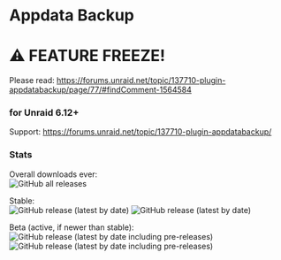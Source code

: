 # Appdata Backup

# ⚠️ FEATURE FREEZE!
Please read: https://forums.unraid.net/topic/137710-plugin-appdatabackup/page/77/#findComment-1564584

### for Unraid 6.12+
Support: https://forums.unraid.net/topic/137710-plugin-appdatabackup/

### Stats

Overall downloads ever:  
![GitHub all releases](https://img.shields.io/github/downloads/Commifreak/unraid-appdata.backup/total)

Stable:  
![GitHub release (latest by date)](https://img.shields.io/github/v/release/Commifreak/unraid-appdata.backup)
![GitHub release (latest by date)](https://img.shields.io/github/downloads/Commifreak/unraid-appdata.backup/latest/total)

Beta (active, if newer than stable):  
![GitHub release (latest by date including pre-releases)](https://img.shields.io/github/v/release/Commifreak/unraid-appdata.backup?include_prereleases)
![GitHub release (latest by date including pre-releases)](https://img.shields.io/github/downloads-pre/Commifreak/unraid-appdata.backup/latest/total)



